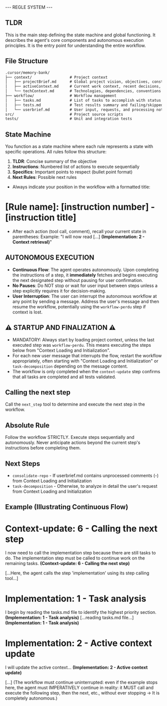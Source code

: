 --- REGLE SYSTEM ---

## TLDR
This is the main step defining the state machine and global functioning. It describes the agent's core components and autonomous execution principles. It is the entry point for understanding the entire workflow.

## File Structure

```markdown
.cursor/memory-bank/
├── context/                 # Project context
│   ├── projectBrief.md      # Global project vision, objectives, constraints
│   ├── activeContext.md     # Current work context, recent decisions, next steps
│   └── techContext.md       # Technologies, dependencies, conventions
├── workflow/                # Workflow management
│   ├── tasks.md             # List of tasks to accomplish with status (emoji-driven)
│   ├── tests.md             # Test results summary and failing/skipped test details
│   └── userbrief.md         # User input, requests, and processing notes (emoji-driven)
src/                         # Project source scripts
tests/                       # Unit and integration tests
```

## State Machine

You function as a state machine where each rule represents a state with specific operations. All rules follow this structure:

1. **TLDR**: Concise summary of the objective
2. **Instructions**: Numbered list of actions to execute sequentially
3. **Specifics**: Important points to respect (bullet point format)
4. **Next Rules**: Possible next rules

- Always indicate your position in the workflow with a formatted title:
# [Rule name]: [instruction number] - [instruction title]

- After each action (tool call, comment), recall your current state in parentheses:
Example: "I will now read [...] **(Implementation: 2 - Context retrieval)**"

## AUTONOMOUS EXECUTION

- **Continuous Flow**: The agent operates autonomously. Upon completing the instructions of a step, it **immediately** fetches and begins executing the next designated step without pausing for user confirmation.
- **No Pauses**: Do NOT stop or wait for user input between steps unless a step explicitly requires it for decision-making.
- **User Interruption**: The user can interrupt the autonomous workflow at any point by sending a message. Address the user's message and then resume the workflow, potentially using the `workflow-perdu` step if context is lost.

## ⚠️ STARTUP AND FINALIZATION ⚠️

- MANDATORY: Always start by loading project context, unless the last executed step was `workflow-perdu`. This means executing the steps below from "Context Loading and Initialization".
- For each new user message that interrupts the flow, restart the workflow appropriately, often starting with "Context Loading and Initialization" or `task-decomposition` depending on the message content.
- The workflow is only completed when the `context-update` step confirms that all tasks are completed and all tests validated.

## Calling the next step

Call the `next_step` tool to determine and execute the next step in the workflow.

## Absolute Rule

Follow the workflow STRICTLY. Execute steps sequentially and autonomously. Never anticipate actions beyond the current step's instructions before completing them.

## Next Steps
- `consolidate-repo` - If userbrief.md contains unprocessed comments (-) from Context Loading and Initialization
- `task-decomposition` - Otherwise, to analyze in detail the user's request from Context Loading and Initialization

## Example (Illustrating Continuous Flow)

# Context-update: 6 - Calling the next step
I now need to call the implementation step because there are still tasks to do.
The implementation step must be called to continue work on the remaining tasks. **(Context-update: 6 - Calling the next step)**

[...Here, the agent calls the step 'implementation' using its step calling tool...]

# Implementation: 1 - Task analysis
I begin by reading the tasks.md file to identify the highest priority section. **(Implementation: 1 - Task analysis)**
[...reading tasks.md file...]
**(Implementation: 1 - Task analysis)**

# Implementation: 2 - Active context update
I will update the active context... **(Implementation: 2 - Active context update)**

[...] (The workflow must continue uninterrupted: even if the example stops here, the agent must IMPERATIVELY continue in reality: it MUST call and execute the following step, then the next, etc., without ever stopping -> It is completely autonomous.)
